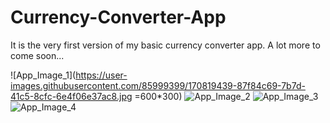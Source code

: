# Currency-Converter-App
It is the very first version of my basic currency converter app. A lot more to come soon...

![App_Image_1](https://user-images.githubusercontent.com/85999399/170819439-87f84c69-7b7d-41c5-8cfc-6e4f06e37ac8.jpg =600*300)
![App_Image_2](https://user-images.githubusercontent.com/85999399/170819443-5ce6a0fd-b8f6-400d-925f-6ccf8163c4ac.jpg)
![App_Image_3](https://user-images.githubusercontent.com/85999399/170819444-1608a1b5-1844-4749-a163-6c0f97dab2d6.jpg)
![App_Image_4](https://user-images.githubusercontent.com/85999399/170819445-cc3729da-df52-4076-9c8f-69d53b6f79c1.jpg)

